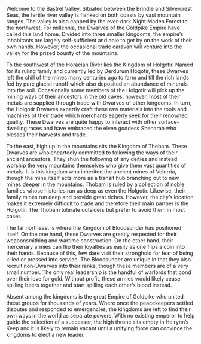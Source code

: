 Welcome to the Bastrel Valley. Situated between the Brindle and Silvercrest Seas, the fertile river valley is flanked on both coasts by vast mountain ranges. The valley is also capped by the ever-dark Night Maden Forest to the northwest. For millennia, the Dwarves of the Goldpike Empire have called this land home. Divided into three smaller kingdoms, the empire’s inhabitants are largely self-sufficient and able to get by on the work of their own hands. However, the occasional trade caravan will venture into the valley for the prized bounty of the mountains.

To the southwest of the Horacian River lies the Kingdom of Holgotir. Named for its ruling family and currently led by Derdurum Hogotir, these Dwarves left the chill of the mines many centuries ago to farm and till the rich lands fed by pure glacial runoff which also deposited an abundance of minerals into the soil. Occasionally some members of the Holgotir will pick up the mining ways of their ancestors in the old caves, however, most of their metals are supplied through trade with Dwarves of other kingdoms. In turn, the Holgotir Drwaves expertly craft these raw materials into the tools and machines of their trade which merchants eagerly seek for their renowned quality. These Dwarves are quite happy to interact with other surface-dwelling races and have embraced the elven goddess Shenarah who blesses their harvests and trade.

To the east, high up in the mountains sits the Kingdom of Thobam. These Dwarves are wholeheartedly committed to following the ways of their ancient ancestors. They shun the following of any deities and instead worship the very mountains themselves who give them vast quantities of metals. It is this kingdom who inherited the ancient mines of Velorria, though the mine itself acts more as a transit hub branching out to new mines deeper in the mountains. Thobam is ruled by a collection of noble families whose histories run as deep as even the Holgotir. Likewise, their family mines run deep and provide great riches. However, the city’s location makes it extremely difficult to trade and therefore their main partner is the Holgotir. The Thobam tolerate outsiders but prefer to avoid them in most cases.

The far northeast is where the Kingdom of Bloodsunder has positioned itself. On the one hand, these Dwarves are greatly respected for their weaponsmithing and wartime construction. On the other hand, their mercenary armies can flip their loyalties as easily as one flips a coin into their hands. Because of this, few dare visit their stronghold for fear of being killed or pressed into service. The Bloodsunder are unique in that they also recruit non-Dwarves into their ranks, though these members are of a very small number. The only real leadership is the handful of warlords that bond over their love for gold. Without profit, these armies would likely cease spilling beers together and start spilling each other’s blood instead.

Absent among the kingdoms is the great Empire of Goldpike who united these groups for thousands of years. Where once the peacekeepers settled disputes and responded to emergencies, the kingdoms are left to find their own ways in the world as separate powers. With no existing emperor to help guide the selection of a successor, the high throne sits empty in Helrynn’s Keep and it is likely to remain vacant until a unifying force can convince the kingdoms to elect a new leader.
